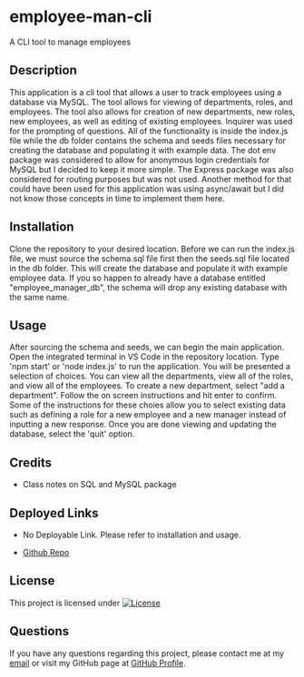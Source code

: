 # employee-man-cli
A CLI tool to manage employees

## Description
This application is a cli tool that allows a user to track employees using a database via MySQL. The tool allows for viewing of departments, roles, and employees. The tool also allows for creation of new departments, new roles, new employees, as well as editing of existing employees. Inquirer was used for the prompting of questions. All of the functionality is inside the index.js file while the db folder contains the schema and seeds files necessary for creating the database and populating it with example data. The dot env package was considered to allow for anonymous login credentials for MySQL but I decided to keep it more simple. The Express package was also considered for routing purposes but was not used. Another method for that could have been used for this application was using async/await but I did not know those concepts in time to implement them here. 


## Installation
Clone the repository to your desired location. Before we can run the index.js file, we must source the schema.sql file first then the seeds.sql file located in the db folder. This will create the database and populate it with example employee data. If you so happen to already have a database entitled "employee_manager_db", the schema will drop any existing database with the same name.

## Usage
After sourcing the schema and seeds, we can begin the main application. Open the integrated terminal in VS Code in the repository location. Type 'npm start' or 'node index.js' to run the application. You will be presented a selection of choices. You can view all the departments, view all of the roles, and view all of the employees. To create a new department, select "add a department". Follow the on screen instructions and hit enter to confirm. Some of the instructions for these choies allow you to select existing data such as defining a role for a new employee and a new manager instead of inputting a new response. Once you are done viewing and updating the database, select the 'quit' option. 

## Credits
- Class notes on SQL and MySQL package

## Deployed Links

- No Deployable Link. Please refer to installation and usage.
  
- [Github Repo]()

## License
This project is licensed under [![License](https://img.shields.io/badge/License-MIT-brightgreen.svg)](https://opensource.org/licenses/MIT)

## Questions
If you have any questions regarding this project, please contact me at my [email](joseguillen587@yahoo.com) or visit my GitHub page at [GitHub Profile](https://github.com/Exo-MDR-CD2000).
